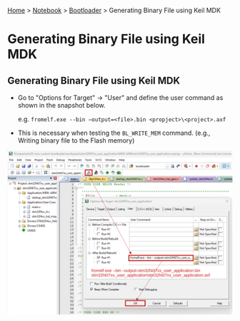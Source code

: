 <a href="../../">Home</a> > <a href="../notebook">Notebook</a> > <a href="./">Bootloader</a> > Generating Binary File using Keil MDK

# Generating Binary File using Keil MDK



## Generating Binary File using Keil MDK

* Go to "Options for Target" $\to$ "User" and define the user command as shown in the snapshot below.

  e.g. `fromelf.exe --bin –output=<file>.bin <propject>\<project>.axf`

* This is necessary when testing the `BL_WRITE_MEM` command. (e.g., Writing binary file to the Flash memory)



<img src="./img/generating-binary-file-using-keil-mdk.png" alt="generating-binary-file-using-keil-mdk" width="900">
